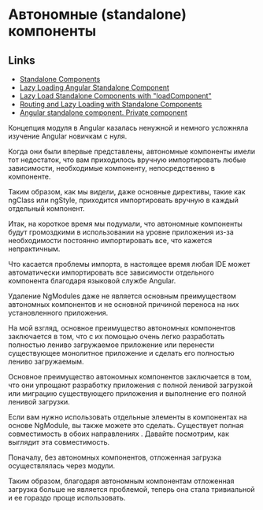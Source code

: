 # Автономные (standalone) компоненты

## Links

- [Standalone Components](https://blog.angular-university.io/angular-standalone-components/)
- [Lazy Loading Angular Standalone Component](https://youtu.be/NFJbXP6Ci98?si=MkKwMQOhBsGO8A8V)
- [Lazy Load Standalone Components with "loadComponent"](https://ultimatecourses.com/blog/lazy-load-standalone-components-via-load-component)
- [Routing and Lazy Loading with Standalone Components](https://youtu.be/VzYRFLnnzkE?si=oVWnFQHFk1dyT-35)
- [Angular standalone component. Private component](https://youtu.be/RaxZCMTtMfs?si=Q2OmfZlCrKp7V0u_)

Концепция модуля в Angular казалась ненужной и немного усложняла изучение Angular новичкам с нуля.

Когда они были впервые представлены, автономные компоненты имели тот недостаток, что вам приходилось вручную импортировать любые зависимости, необходимые компоненту, непосредственно в компоненте.

Таким образом, как мы видели, даже основные директивы, такие как ngClass или ngStyle, приходится импортировать вручную в каждый отдельный компонент.

Итак, на короткое время мы подумали, что автономные компоненты будут громоздкими в использовании на уровне приложения из-за необходимости постоянно импортировать все, что кажется непрактичным.

Что касается проблемы импорта, в настоящее время любая IDE может автоматически импортировать все зависимости отдельного компонента благодаря языковой службе Angular.

Удаление NgModules даже не является основным преимуществом автономных компонентов и не основной причиной переноса на них установленного приложения.

На мой взгляд, основное преимущество автономных компонентов заключается в том, что с их помощью очень легко разработать полностью лениво загружаемое приложение или перенести существующее монолитное приложение и сделать его полностью лениво загружаемым.

Основное преимущество автономных компонентов заключается в том, что они упрощают разработку приложения с полной ленивой загрузкой или миграцию существующего приложения и выполнение его полной ленивой загрузки.

Если вам нужно использовать отдельные элементы в компонентах на основе NgModule, вы также можете это сделать. Существует полная совместимость в обоих направлениях . Давайте посмотрим, как выглядит эта совместимость.

Поначалу, без автономных компонентов, отложенная загрузка осуществлялась через модули.

Таким образом, благодаря автономным компонентам отложенная загрузка больше не является проблемой, теперь она стала тривиальной и ее гораздо проще использовать.


